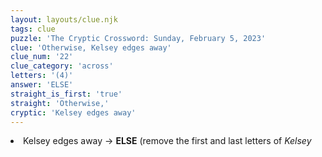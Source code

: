 ```yaml
---
layout: layouts/clue.njk
tags: clue
puzzle: 'The Cryptic Crossword: Sunday, February 5, 2023'
clue: 'Otherwise, Kelsey edges away'
clue_num: '22'
clue_category: 'across'
letters: '(4)'
answer: 'ELSE'
straight_is_first: 'true'
straight: 'Otherwise,'
cryptic: 'Kelsey edges away'
---
```

<li>Kelsey edges away → <b>ELSE</b> (remove the first and last letters of <i>Kelsey</i></li>